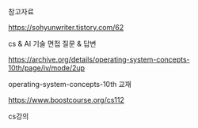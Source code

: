 참고자료

https://sohyunwriter.tistory.com/62

cs & AI 기술 면접 질문 & 답변

https://archive.org/details/operating-system-concepts-10th/page/iv/mode/2up

operating-system-concepts-10th 교재

https://www.boostcourse.org/cs112 

cs강의


